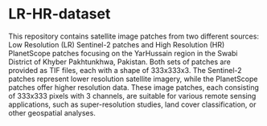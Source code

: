 # LR-HR-dataset

This repository contains satellite image patches from two different sources: Low Resolution (LR) Sentinel-2 patches and High Resolution (HR) PlanetScope patches focusing on the YarHussain region in the Swabi District of Khyber Pakhtunkhwa, Pakistan. Both sets of patches are provided as TIF files, each with a shape of 333x333x3. The Sentinel-2 patches represent lower resolution satellite imagery, while the PlanetScope patches offer higher resolution data. These image patches, each consisting of 333x333 pixels with 3 channels, are suitable for various remote sensing applications, such as super-resolution studies, land cover classification, or other geospatial analyses.
